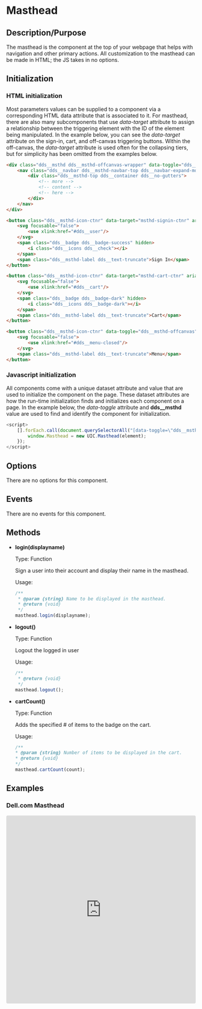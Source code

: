 # Masthead

## Description/Purpose

The masthead is the component at the top of your webpage that helps with navigation and other primary actions. All customization to the masthead can be made in HTML; the JS takes in no options.

## Initialization

### HTML initialization

Most parameters values can be supplied to a component via a corresponding HTML data attribute that is associated to it. For masthead, there are also many subcomponents that use *data-target* attribute to assign a relationship between the triggering element with the ID of the element being manipulated. In the example below, you can see the *data-target* attribute on the sign-in, cart, and off-canvas triggering buttons. Within the off-canvas, the *data-target* attribute is used often for the collapsing tiers, but for simplicity has been omitted from the examples below.

```HTML
<div class="dds__msthd dds__msthd-offcanvas-wrapper" data-toggle="dds__msthd">
    <nav class="dds__navbar dds__msthd-navbar-top dds__navbar-expand-md">
        <div class="dds__msthd-top dds__container dds__no-gutters">
            <!-- more -->
            <!-- content -->
            <!-- here -->
        </div>
    </nav>
</div>

<button class="dds__msthd-icon-ctnr" data-target="msthd-signin-ctnr" aria-label="Sign in" aria-haspopup="true" aria-expanded="false">
    <svg focusable="false">
        <use xlink:href="#dds__user"/>
    </svg>
    <span class="dds__badge dds__badge-success" hidden>
        <i class="dds__icons dds__check"></i>
    </span>
    <span class="dds__msthd-label dds__text-truncate">Sign In</span>
</button>

<button class="dds__msthd-icon-ctnr" data-target="msthd-cart-ctnr" aria-label="Cart" aria-haspopup="true" aria-expanded="false">
    <svg focusable="false">
        <use xlink:href="#dds__cart"/>
    </svg>
    <span class="dds__badge dds__badge-dark" hidden>
        <i class="dds__icons dds__badge-dark"></i>
    </span>
    <span class="dds__msthd-label dds__text-truncate">Cart</span>
</button>

<button class="dds__msthd-icon-ctnr" data-toggle="dds__msthd-offcanvas" data-target="msthd-off-canvas-menu" aria-label="Menu" aria-haspopup="true" aria-expanded="false">
    <svg focusable="false">
        <use xlink:href="#dds__menu-closed"/>
    </svg>
    <span class="dds__msthd-label dds__text-truncate">Menu</span>
</button>
```

### Javascript initialization

All components come with a unique dataset attribute and value that are used to initialize the component on the page. These dataset attributes are how the run-time initialization finds and initializes each component on a page. In the example below, the *data-toggle* attribute and **dds__msthd** value are used to find and identify the component for initialization.

```javascript
<script>
    [].forEach.call(document.querySelectorAll("[data-toggle=\"dds__msthd\"]"), function(element) {
        window.Masthead = new UIC.Masthead(element);
    });
</script>
```

## Options

There are no options for this component.

## Events

There are no events for this component.

## Methods

- **login(displayname)**

    Type: Function

    Sign a user into their account and display their name in the masthead.

    Usage:

    ```javascript
    /**
     * @param {string} Name to be displayed in the masthead.
     * @return {void}
     */
    masthead.login(displayname);
    ```

- **logout()**

    Type: Function

    Logout the logged in user

    Usage:

    ```javascript
    /**
     * @return {void}
     */
    masthead.logout();
    ```

- **cartCount()**

    Type: Function

    Adds the specified # of items to the badge on the cart.

    Usage:

    ```javascript
    /**
    * @param {string} Number of items to be displayed in the cart.
    * @return {void}
    */
    masthead.cartCount(count);
    ```

## Examples

### Dell.com Masthead

<iframe width="100%" height="800"
     src="https://codesandbox.io/embed/uicore-masthead-cgdhn?fontsize=14&hidenavigation=1&theme=dark&view=preview"
     style="width:100%; height:500px; border:0; border-radius: 4px; overflow:hidden;"
     title="UICore Masthead"
     allow="geolocation; microphone; camera; midi; vr; accelerometer; gyroscope; payment; ambient-light-sensor; encrypted-media; usb"
     sandbox="allow-modals allow-forms allow-popups allow-scripts allow-same-origin"
   ></iframe>
